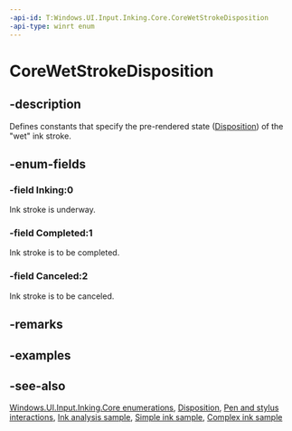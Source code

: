 ```yaml
---
-api-id: T:Windows.UI.Input.Inking.Core.CoreWetStrokeDisposition
-api-type: winrt enum
---
```


<!-- Enumeration syntax
public enum Windows.UI.Input.Inking.Core.CoreWetStrokeDisposition : int
-->

# CoreWetStrokeDisposition

## -description
Defines constants that specify the pre-rendered state ([Disposition](corewetstrokeupdateeventargs_disposition.md)) of the "wet" ink stroke.

## -enum-fields
### -field Inking:0
Ink stroke is underway.

### -field Completed:1
Ink stroke is to be completed.

### -field Canceled:2
Ink stroke is to be canceled.


## -remarks

## -examples

## -see-also

[Windows.UI.Input.Inking.Core enumerations](/uwp/api/Windows.UI.Input.Inking.Core#enums), [Disposition](corewetstrokeupdateeventargs_disposition.md), [Pen and stylus interactions](/windows/uwp/input-and-devices/pen-and-stylus-interactions), [Ink analysis sample](https://github.com/Microsoft/Windows-universal-samples/tree/master/Samples/InkAnalysis), [Simple ink sample](https://go.microsoft.com/fwlink/p/?LinkID=620312), [Complex ink sample](https://go.microsoft.com/fwlink/p/?LinkID=620314)
